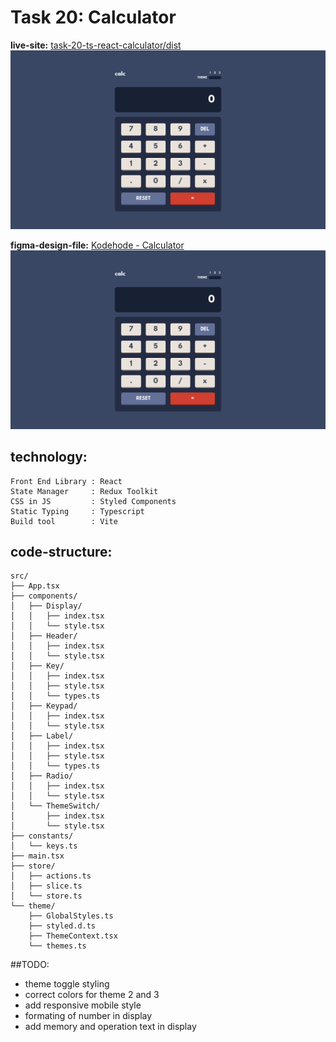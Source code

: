 # Task 20: Calculator

**live-site:**
[task-20-ts-react-calculator/dist](https://sindre-kodehode.github.io/task-20-ts-react-calculator/dist/)
![calc](./scrot/calc.png)

**figma-design-file:**
[Kodehode - Calculator](https://www.figma.com/file/cpNH1J9QgcZiW36VaChw0X/Kodehode---Calculator?node-id=0%3A1)
![figma](./scrot/calc.png)

## technology: 
```
Front End Library : React            
State Manager     : Redux Toolkit
CSS in JS         : Styled Components
Static Typing     : Typescript       
Build tool        : Vite             
```

## code-structure:
```
src/
├── App.tsx
├── components/
│   ├── Display/
│   │   ├── index.tsx
│   │   └── style.tsx
│   ├── Header/
│   │   ├── index.tsx
│   │   └── style.tsx
│   ├── Key/
│   │   ├── index.tsx
│   │   ├── style.tsx
│   │   └── types.ts
│   ├── Keypad/
│   │   ├── index.tsx
│   │   └── style.tsx
│   ├── Label/
│   │   ├── index.tsx
│   │   ├── style.tsx
│   │   └── types.ts
│   ├── Radio/
│   │   ├── index.tsx
│   │   └── style.tsx
│   └── ThemeSwitch/
│       ├── index.tsx
│       └── style.tsx
├── constants/
│   └── keys.ts
├── main.tsx
├── store/
│   ├── actions.ts
│   ├── slice.ts
│   └── store.ts
└── theme/
    ├── GlobalStyles.ts
    ├── styled.d.ts
    ├── ThemeContext.tsx
    └── themes.ts
```

##TODO:
- theme toggle styling
- correct colors for theme 2 and 3
- add responsive mobile style
- formating of number in display
- add memory and operation text in display
